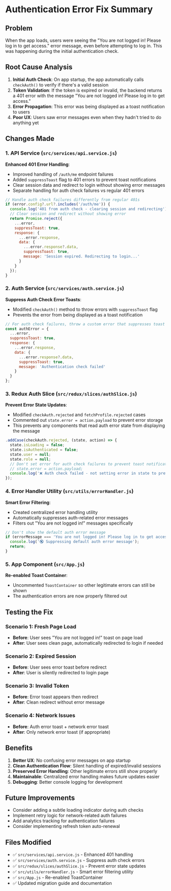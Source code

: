 # Authentication Error Fix Summary

## Problem
When the app loads, users were seeing the "You are not logged in! Please log in to get access." error message, even before attempting to log in. This was happening during the initial authentication check.

## Root Cause Analysis
1. **Initial Auth Check**: On app startup, the app automatically calls `checkAuth()` to verify if there's a valid session
2. **Token Validation**: If the token is expired or invalid, the backend returns a 401 error with the message "You are not logged in! Please log in to get access."
3. **Error Propagation**: This error was being displayed as a toast notification to users
4. **Poor UX**: Users saw error messages even when they hadn't tried to do anything yet

## Changes Made

### 1. API Service (`src/services/api.service.js`)
**Enhanced 401 Error Handling**:
- Improved handling of `/auth/me` endpoint failures
- Added `suppressToast` flag to 401 errors to prevent toast notifications
- Clear session data and redirect to login without showing error messages
- Separate handling for auth check failures vs regular 401 errors

```javascript
// Handle auth check failures differently from regular 401s
if (error.config?.url?.includes('/auth/me')) {
  console.log('401 from auth check - clearing session and redirecting');
  // Clear session and redirect without showing error
  return Promise.reject({
    ...error,
    suppressToast: true,
    response: {
      ...error.response,
      data: {
        ...error.response?.data,
        suppressToast: true,
        message: 'Session expired. Redirecting to login...'
      }
    }
  });
}
```

### 2. Auth Service (`src/services/auth.service.js`)
**Suppress Auth Check Error Toasts**:
- Modified `checkAuth()` method to throw errors with `suppressToast` flag
- Prevents the error from being displayed as a toast notification

```javascript
// For auth check failures, throw a custom error that suppresses toast
const authError = {
  ...error,
  suppressToast: true,
  response: {
    ...error.response,
    data: {
      ...error.response?.data,
      suppressToast: true,
      message: 'Authentication check failed'
    }
  }
};
```

### 3. Redux Auth Slice (`src/redux/slices/authSlice.js`)
**Prevent Error State Updates**:
- Modified `checkAuth.rejected` and `fetchProfile.rejected` cases
- Commented out `state.error = action.payload` to prevent error storage
- This prevents any components that read auth error state from displaying the message

```javascript
.addCase(checkAuth.rejected, (state, action) => {
  state.isLoading = false;
  state.isAuthenticated = false;
  state.user = null;
  state.role = null;
  // Don't set error for auth check failures to prevent toast notifications
  // state.error = action.payload;
  console.log('❌ Auth check failed - not setting error in state to prevent toast');
});
```

### 4. Error Handler Utility (`src/utils/errorHandler.js`)
**Smart Error Filtering**:
- Created centralized error handling utility
- Automatically suppresses auth-related error messages
- Filters out "You are not logged in!" messages specifically

```javascript
// Don't show the default auth error message
if (errorMessage === 'You are not logged in! Please log in to get access.') {
  console.log('🔇 Suppressing default auth error message');
  return;
}
```

### 5. App Component (`src/App.js`)
**Re-enabled Toast Container**:
- Uncommented `ToastContainer` so other legitimate errors can still be shown
- The authentication errors are now properly filtered out

## Testing the Fix

### Scenario 1: Fresh Page Load
- **Before**: User sees "You are not logged in!" toast on page load
- **After**: User sees clean page, automatically redirected to login if needed

### Scenario 2: Expired Session
- **Before**: User sees error toast before redirect
- **After**: User is silently redirected to login page

### Scenario 3: Invalid Token
- **Before**: Error toast appears then redirect
- **After**: Clean redirect without error message

### Scenario 4: Network Issues
- **Before**: Auth error toast + network error toast
- **After**: Only network error toast (if appropriate)

## Benefits
1. **Better UX**: No confusing error messages on app startup
2. **Clean Authentication Flow**: Silent handling of expired/invalid sessions
3. **Preserved Error Handling**: Other legitimate errors still show properly
4. **Maintainable**: Centralized error handling makes future updates easier
5. **Debugging**: Better console logging for development

## Future Improvements
- Consider adding a subtle loading indicator during auth checks
- Implement retry logic for network-related auth failures
- Add analytics tracking for authentication failures
- Consider implementing refresh token auto-renewal

## Files Modified
- ✅ `src/services/api.service.js` - Enhanced 401 handling
- ✅ `src/services/auth.service.js` - Suppress auth check errors
- ✅ `src/redux/slices/authSlice.js` - Prevent error state updates
- ✅ `src/utils/errorHandler.js` - Smart error filtering utility
- ✅ `src/App.js` - Re-enabled ToastContainer
- ✅ Updated migration guide and documentation
